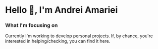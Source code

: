 
<h1> Hello 👋, I'm Andrei Amariei </h1>

<h3> What I'm focusing on </h3>

<p> Currently I'm working to develop personal projects. If, by chance, you're interested in helping/checking, you can find it here. </p>
